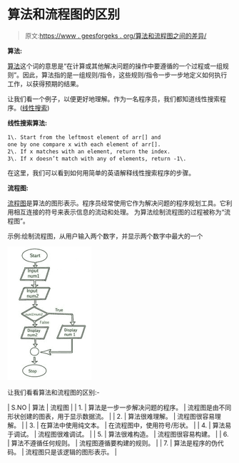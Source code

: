 # 算法和流程图的区别

> 原文:[https://www . geesforgeks . org/算法和流程图之间的差异/](https://www.geeksforgeeks.org/difference-between-algorithm-and-flowchart/)

**算法:**

[算法](https://www.geeksforgeeks.org/introduction-to-algorithms/)这个词的意思是“在计算或其他解决问题的操作中要遵循的一个过程或一组规则”。因此，算法指的是一组规则/指令，这些规则/指令一步一步地定义如何执行工作，以获得预期的结果。

让我们看一个例子，以便更好地理解。作为一名程序员，我们都知道线性搜索程序。([线性搜索](https://www.geeksforgeeks.org/linear-search/))

**线性搜索算法:**

```
1\. Start from the leftmost element of arr[] and 
one by one compare x with each element of arr[]. 
2\. If x matches with an element, return the index. 
3\. If x doesn’t match with any of elements, return -1\. 

```

在这里，我们可以看到如何用简单的英语解释线性搜索程序的步骤。

**流程图:**

[流程图](https://www.geeksforgeeks.org/an-introduction-to-flowcharts/)是算法的图形表示。程序员经常使用它作为解决问题的程序规划工具。它利用相互连接的符号来表示信息的流动和处理。
为算法绘制流程图的过程被称为“流程图”。

示例:绘制流程图，从用户输入两个数字，并显示两个数字中最大的一个

[![](img/29b0fbdea5bdfed27a9d8a82ff61ff16.png)](https://contribute.geeksforgeeks.org/wp-content/uploads/flowchart-3.jpg)

让我们看看算法和流程图的区别:-

| S.NO | 算法 | 流程图 |
| 1. | 算法是一步一步解决问题的程序。 | 流程图是由不同形状创建的图表，用于显示数据流。 |
| 2. | 算法很难理解。 | 流程图很容易理解。 |
| 3. | 在算法中使用纯文本。 | 在流程图中，使用符号/形状。 |
| 4. | 算法易于调试。 | 流程图很难调试。 |
| 5. | 算法很难构造。 | 流程图很容易构建。 |
| 6. | 算法不遵循任何规则。 | 流程图遵循要构建的规则。 |
| 7. | 算法是程序的伪代码。 | 流程图只是该逻辑的图形表示。 |